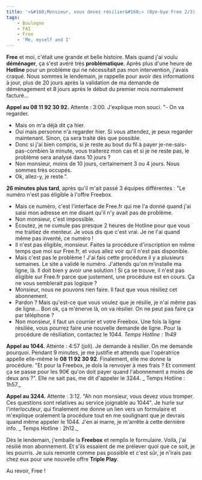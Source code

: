 ```yaml
---
title: '«&#160;Monsieur, vous devez résilier&#160;» (Bye-bye Free 2/3)'
tags:
    - Boulogne
    - FAI
    - Free
    - 'Me, myself and I'
---
```


**Free** et moi, c'était une grande et belle histoire. Mais quand j'ai voulu
**déménager**, ça s'est avéré très **problématique**. Après plus d'une heure de
**Hotline** pour un problème qui ne nécessitait pas mon intervention, j'avais
craqué. Nous sommes le lendemain, je rappelle pour avoir des informations à
jour, plus de 20 jours après la validation de ma demande de déménagement et 8
jours après le début du premier mois normalement facturé…

**Appel au 08 11 92 30 92.** Attente : 3:00\. J'explique mon souci. "- On va
regarder.

-   Mais on m'a déjà dit ça hier.
-   Oui mais personne n'a regarder hier. Si vous attendez, je peux regarder
    maintenant. Sinon, ça sera traité dès que possible.
-   Donc si j'ai bien compris, si je reste au bout du fil à payer
    je-ne-sais-pas-combien la minute, vous traiterez mon cas et si je ne reste
    pas, le problème sera analysé dans 10 jours ?
-   Non monsieur, moins de 10 jours, certainement 3 ou 4 jours. Nous sommes très
    occupés.
-   Ok, allez-y, je reste.".

**26 minutes plus tard**, après qu'il m'ait passé 3 équipes différentes : "Le
numéro n'est pas éligible à l'offre Freebox.

-   Mais ce numéro, c'est l'interface de Free.fr qui me l'a donné quand j'ai
    saisi mon adresse en me disant qu'il n'y avait pas de problème.
-   Non monsieur, c'est impossible.
-   Écoutez, je ne cumule pas presque 2 heures de Hotline pour que vous me
    traitiez de menteur. Je vous dis que c'est vrai. Je ne l'ai quand même pas
    inventé, ce numéro !
-   Il n'est pas éligible, monsieur. Faites la procédure d'inscription en même
    temps que moi sur Free.fr, et vous allez voir qu'il n'est pas disponible.
-   Mais c'est pas le problème ! J'ai fais cette procédure il y a plusieurs
    semaines. Le site a validé le numéro. J'attends qu'on m'installe ma ligne,
    là. Il doit bien y avoir une solution ! Si ça se trouve, il n'est pas
    éligible sur Free.fr parce que justement, une procédure est en cours. Ça ne
    vous semblerait pas logique ?
-   Monsieur, nous ne pouvons rien faire. Il faut que vous résiliez cet
    abonnement.
-   Pardon ? Mais qu'est-ce que vous voulez que je résilie, je n'ai même pas de
    ligne… Bon ok, ça m'énerve là, on va résilier. On ne peut pas faire ça par
    téléphone ?
-   Non monsieur, il faut un courrier et votre Freebox. Une fois la ligne
    résiliée, vous pourrez faire une nouvelle demande de ligne. Pour la
    procédure de résiliation, contactez le 1044. _Temps Hotline : 1h49_

**Appel au 1044.** Attente : 4:57 (joli). Je demande à résilier. On me demande
pourquoi. Pendant 9 minutes, je me justifie et attends que l'opératrice appelle
elle-même le **08 11 92 30 92**. Finalement, elle me donne la procédure. "Et
pour la Freebox, je dois la renvoyer à mes frais ? Et comment ça se passe pour
les 90€ qu'on doit payer quand l'abonnement a moins de deux ans ?". Elle ne sait
pas, me dit d'appeler le 3244\. _ Temps Hotline : 1h57._

**Appel au 3244.** Attente : 3:12\. "Ah non monsieur, vous devez vous tromper.
Ces questions sont relatives au service joignable au 1044". Je hurle sur
l'interlocuteur, qui finalement me donne un lien vers un formulaire et
m'explique oralement la procédure tout en me soulignant que je devrais quand
même appeler le 1044\. J'en ai marre, je m'arrête à cette dernière info. _ Temps
Hotline : 2h12._

Dès le lendemain, j'emballe la **Freebox** et remplis le formulaire. Voilà, j'ai
résilié mon abonnement. Et s'ils essaient de me prélever quoi que ce soit, je
les pourris. Je suis remonté comme pas possible et c'est sûr, je n'irais pas
chez eux pour une nouvelle offre **Triple Play**.

Au revoir, Free !
